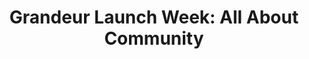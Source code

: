 ---
title: "Grandeur Launch Week: All About Community"
company: Grandeur
start: 2022-12-19
finish: 2022-12-22
image: /media/event-grandeur.png
launchpage: https://www.grandeur.dev/blog/launch-week-kickoff
---